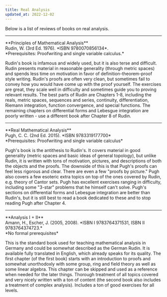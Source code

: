 ```yaml
---
title: Real Analysis
updated_at: 2022-12-02
---
```


Below is a list of reviews of books on real analysis.

<hr>
**Principles of Mathematical Analysis**<br>
Rudin, W. (3rd Ed. 1976). *ISBN 9780070856134*.<br>
*Prerequisites: Proofwriting and single variable calculus.*

Rudin's book is infamous and widely used, but it is also terse and difficult.  Rudin presents material in reasonable generality (through metric spaces) and spends less time on motivation in favor of definition-theorem-proof style writing.  Rudin's proofs are often very clean, but sometimes fail to convey how you would have come up with the proof yourself.  The exercises are great, they scale well in difficulty and sometimes guide you to proving relevant results.  The best parts of Rudin are Chapters 1-8, including the reals, metric spaces, sequences and series, continuity, differentiation, Riemann integration, function convergence, and special functions.  The remaining chapters on differential forms and Lebesgue integration are poorly written - use a different book after Chapter 8 of Rudin.

<hr>
**Real Mathematical Analysis**<br>
Pugh, C. C. (2nd Ed. 2015). *ISBN 9783319177700*<br>
*Prerequisites: Proofwriting and single variable calculus*

Pugh's book is the antithesis to Rudin's.  It covers material in good generality (metric spaces and basic ideas of general topology), but unlike Rudin, it is written with tons of motivation, pictures, and descriptions of both the objects and the proofs.  The downside of this is that Pugh's proofs can feel less rigorous and clear.  There are even a few "proofs by picture."  Pugh also covers a few esoteric extra topics on top of the ones covered by Rudin, e.g. theory of Cantor sets.  Pugh has excellent exercises ranging in difficulty, including some "3-star" problems that he himself can't solve.  Pugh's sections on differential forms and Lebesgue integration are better than Rudin's, but it is still best to read a book dedicated to these and to stop reading Pugh after Chapter 4.

<hr>
**Analysis I + II**<br>
Amann, H., Escher, J. (2005, 2008). *ISBN I 9783764371531, ISBN II 9783764374723.*<br>
*No formal prerequisites*

This is the standard book used for teaching mathematical analysis in Germany and could be somewhat described as the German Rudin. It is available fully translated in English, which already speaks for its quality. The first chapter (of the first book) starts with an introduction to proofs and somewhat unorthodoxly with some group, ring and field theory as well as some linear algebra. This chapter can be skipped and used as a reference when needed for the later things. Thorough treatment of all topics covered and very nicely written with a ton of content (the second book also includes a treatment of complex analysis). Includes a ton of good exercises for all levels.